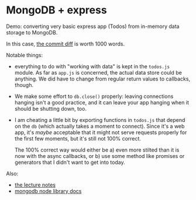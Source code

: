 # MongoDB + express

Demo: converting very basic express app (Todos)
from in-memory data storage to MongoDB.

In this case, [the commit diff](https://github.com/vaz/express_mongo_todo_example/commit/ef1e627c77d148b494d11e8f3b12be45f2463ecc)
is worth 1000 words.

Notable things:

- everything to do with "working with data" is kept in the `todos.js` module.
  As far as `app.js` is concerned, the actual data store could be anything.
  We did have to change from regular return values to callbacks, though.
- We make some effort to `db.close()` properly: leaving connections hanging
  isn't a good practice, and it can leave your app hanging when it should
  be shutting down, too.
- I am cheating a little bit by exporting functions in `todos.js` that
  depend on the `db` (which actually takes a moment to connect).
  Since it's a web app, it's *maybe* acceptable that it might not serve requests
  properly for the first few moments, but it's still not 100% correct.

  The 100% correct way would either be a) even more stilted than it is
  now with the async callbacks, or b) use some method like promises
  or generators that I didn't want to get into today.

Also:

- [the lecture notes](https://github.com/vaz/express_mongo_todo_example/blob/754b361b7b3c77afb1f2c2b01bfaa44e76cf8b5b/Lecture-notes.md)
- [mongodb node library docs](https://mongodb.github.io/node-mongodb-native/2.2/)

